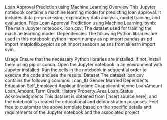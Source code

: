 Loan Approval Prediction using Machine Learning
Overview
This Jupyter notebook contains a machine learning model for predicting loan approval. It includes data preprocessing, exploratory data analysis, model training, and evaluation.
Files
Loan Approval Prediction using Machine Learning.ipynb: The main Jupyter notebook.
loan.csv: The dataset used for training the machine learning model.
Dependencies
The following Python libraries are used in this notebook:
python
import numpy as np
import pandas as pd
import matplotlib.pyplot as plt
import seaborn as sns
from sklearn import svm

Usage
Ensure that the necessary Python libraries are installed. If not, install them using pip or conda.
Open the Jupyter notebook in an environment with Jupyter installed.
Run the cells in the notebook in sequential order to execute the code and see the results.
Dataset
The dataset loan.csv contains the following columns:
Loan_ID
Gender
Married
Dependents
Education
Self_Employed
ApplicantIncome
CoapplicantIncome
LoanAmount
Loan_Amount_Term
Credit_History
Property_Area
Loan_Status
Acknowledgments
This dataset is obtained from [insert source here], and the notebook is created for educational and demonstration purposes.
Feel free to customize the above template based on the specific details and requirements of the Jupyter notebook and the associated project
